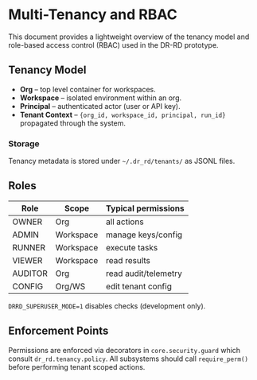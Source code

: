 # Multi-Tenancy and RBAC

This document provides a lightweight overview of the tenancy model and role-based
access control (RBAC) used in the DR-RD prototype.

## Tenancy Model
- **Org** – top level container for workspaces.
- **Workspace** – isolated environment within an org.
- **Principal** – authenticated actor (user or API key).
- **Tenant Context** – `{org_id, workspace_id, principal, run_id}` propagated through the system.

### Storage
Tenancy metadata is stored under `~/.dr_rd/tenants/` as JSONL files.

## Roles
| Role     | Scope      | Typical permissions |
|----------|------------|---------------------|
| OWNER    | Org        | all actions         |
| ADMIN    | Workspace  | manage keys/config  |
| RUNNER   | Workspace  | execute tasks       |
| VIEWER   | Workspace  | read results        |
| AUDITOR  | Org        | read audit/telemetry|
| CONFIG   | Org/WS     | edit tenant config  |

`DRRD_SUPERUSER_MODE=1` disables checks (development only).

## Enforcement Points
Permissions are enforced via decorators in `core.security.guard` which consult
`dr_rd.tenancy.policy`. All subsystems should call `require_perm()` before
performing tenant scoped actions.
